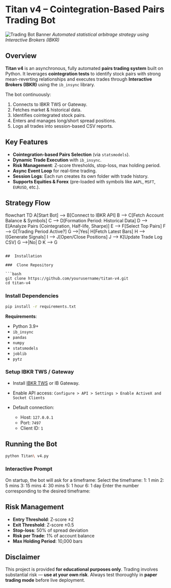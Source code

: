 # Titan v4 – Cointegration-Based Pairs Trading Bot

![Trading Bot Banner](https://img.shields.io/badge/Trading-Bot-blue?style=for-the-badge)
*Automated statistical arbitrage strategy using Interactive Brokers (IBKR)*


##  Overview

**Titan v4** is an asynchronous, fully automated **pairs trading system** built on Python.
It leverages **cointegration tests** to identify stock pairs with strong mean-reverting relationships and executes trades through **Interactive Brokers (IBKR)** using the `ib_insync` library.

The bot continuously:

1. Connects to IBKR TWS or Gateway.
2. Fetches market & historical data.
3. Identifies cointegrated stock pairs.
4. Enters and manages long/short spread positions.
5. Logs all trades into session-based CSV reports.


##  Key Features

* **Cointegration-based Pairs Selection** (via `statsmodels`).
* **Dynamic Trade Execution** with `ib_insync`.
* **Risk Management**: Z-score thresholds, stop-loss, max holding period.
* **Async Event Loop** for real-time trading.
* **Session Logs**: Each run creates its own folder with trade history.
* **Supports Equities & Forex** (pre-loaded with symbols like `AAPL`, `MSFT`, `EURUSD`, etc.).



## Strategy Flow

flowchart TD
    A[Start Bot] --> B[Connect to IBKR API]
    B --> C[Fetch Account Balance & Symbols]
    C --> D[Formation Period: Historical Data]
    D --> E[Analyze Pairs (Cointegration, Half-life, Sharpe)]
    E --> F[Select Top Pairs]
    F --> G[Trading Period Active?]
    G -->|Yes| H[Fetch Latest Bars]
    H --> I[Generate Signals]
    I --> J[Open/Close Positions]
    J --> K[Update Trade Log CSV]
    G -->|No| D
    K --> G
```

##  Installation

###  Clone Repository

```bash
git clone https://github.com/yourusername/titan-v4.git
cd titan-v4
```

###  Install Dependencies

```bash
pip install -r requirements.txt
```

**Requirements**:

* Python 3.9+
* `ib_insync`
* `pandas`
* `numpy`
* `statsmodels`
* `joblib`
* `pytz`

### Setup IBKR TWS / Gateway

* Install [IBKR TWS](https://www.interactivebrokers.com/en/trading/ib-api.php) or IB Gateway.
* Enable API access:
  `Configure > API > Settings > Enable ActiveX and Socket Clients`
* Default connection:

  * Host: `127.0.0.1`
  * Port: `7497`
  * Client ID: `1`


##  Running the Bot

```bash
python Titan\ v4.py
```

### Interactive Prompt

On startup, the bot will ask for a timeframe:
Select the timeframe:
1: 1 min
2: 5 mins
3: 15 mins
4: 30 mins
5: 1 hour
6: 1 day
Enter the number corresponding to the desired timeframe:


##  Risk Management

* **Entry Threshold**: Z-score ±2
* **Exit Threshold**: Z-score ±0.5
* **Stop-loss**: 50% of spread deviation
* **Risk per Trade**: 1% of account balance
* **Max Holding Period**: 10,000 bars

##  Disclaimer

This project is provided **for educational purposes only**.
Trading involves substantial risk — **use at your own risk**.
Always test thoroughly in **paper trading mode** before live deployment.


